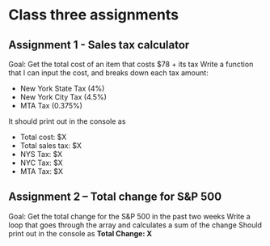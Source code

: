 # Class three assignments

## Assignment 1 - Sales tax calculator
Goal: Get the total cost of an item that costs $78 + its tax
Write a function that I can input the cost, and breaks down each tax amount:
- New York State Tax (4%)
- New York City Tax (4.5%)
- MTA Tax (0.375%)

It should print out in the console as
- Total cost: $X
- Total sales tax: $X
- NYS Tax: $X
- NYC Tax: $X
- MTA Tax: $X

## Assignment 2 – Total change for S&P 500
Goal: Get the total change for the S&P 500 in the past two weeks
Write a loop that goes through the array and calculates a sum of the change
Should print out in the console as **Total Change: X**
